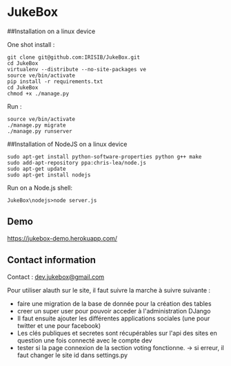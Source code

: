 # JukeBox

##Installation on a linux device

One shot install :

```shell
git clone git@github.com:IRISIB/JukeBox.git
cd JukeBox
virtualenv --distribute --no-site-packages ve
source ve/bin/activate
pip install -r requirements.txt
cd JukeBox
chmod +x ./manage.py
```

Run :

```shell
source ve/bin/activate 
./manage.py migrate
./manage.py runserver
```

##Installation of NodeJS on a linux device

```shell
sudo apt-get install python-software-properties python g++ make
sudo add-apt-repository ppa:chris-lea/node.js
sudo apt-get update
sudo apt-get install nodejs
```

Run on a Node.js shell:

```shell
JukeBox\nodejs>node server.js
```

## Demo
https://jukebox-demo.herokuapp.com/

## Contact information

Contact : dev.jukebox@gmail.com



Pour utiliser alauth sur le site, il faut suivre la marche à suivre suivante : 

- faire une migration de la base de donnée pour la création des tables 
- creer un super user pour pouvoir acceder à l'administration DJango 
- Il faut ensuite ajouter les différentes applications sociales (une pour twitter et une pour facebook)
- Les clés publiques et secretes sont récupérables sur l'api des sites en question une fois connecté avec le compte dev
- tester si la page connexion de la section voting fonctionne. -> si erreur, il faut changer le site id dans settings.py